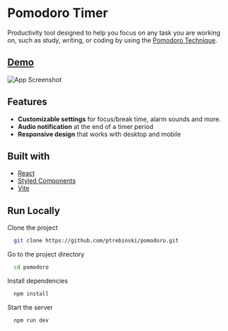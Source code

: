 # Pomodoro Timer

Productivity tool designed to help you focus on any task you are working on, such as study, writing, or coding by using the [Pomodoro Technique](https://en.wikipedia.org/wiki/Pomodoro_Technique).

## [Demo](https://ptrebinski.github.io/pomodoro/)

![App Screenshot](https://i.imgur.com/19xcypW.png)

## Features

- **Customizable settings** for focus/break time, alarm sounds and more.
- **Audio notification** at the end of a timer period
- **Responsive design** that works with desktop and mobile

## Built with

- [React](https://react.dev/)
- [Styled Components](https://styled-components.com/)
- [Vite](https://vitejs.dev/)

## Run Locally

Clone the project

```bash
  git clone https://github.com/ptrebinski/pomodoro.git
```

Go to the project directory

```bash
  cd pomodoro
```

Install dependencies

```bash
  npm install
```

Start the server

```bash
  npm run dev
```

